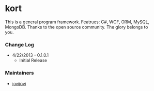 kort
===================

This is a general program framework. Featrues: C#, WCF, ORM, MySQL, MongoDB.
Thanks to the open source community. The glory belongs to you.

### Change Log
* 4/22/2013 - 0.1.0.1 
  - Initial Release

### Maintainers
* [jovijovi](https://github.com/jovijovi)